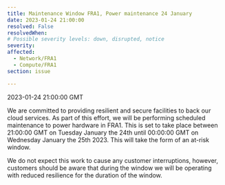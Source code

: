 ```yaml
---
title: Maintenance Window FRA1, Power maintenance 24 January
date: 2023-01-24 21:00:00
resolved: False
resolvedWhen: 
# Possible severity levels: down, disrupted, notice
severity: 
affected:
  - Network/FRA1
  - Compute/FRA1
section: issue

---
```


2023-01-24 21:00:00 GMT

We are committed to providing resilient and secure facilities to back our cloud services. As part of this effort, we will be performing scheduled maintenance to power hardware in FRA1. This is set to take place between 21:00:00 GMT on Tuesday January the 24th until 00:00:00 GMT on Wednesday January the 25th 2023. This will take the form of an at-risk window.

We do not expect this work to cause any customer interruptions, however, customers should be aware that during the window we will be operating with reduced resilience for the duration of the window.
